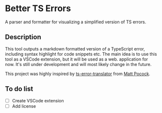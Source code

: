 # Better TS Errors

A parser and formatter for visualizing a simplified version of TS errors.

## Description

This tool outputs a markdown formatted version of a TypeScript error, including syntax highlight for code snippets etc.
The main idea is to use this tool as a VSCode extension, but it will be used as a web. application for now.
It's still under development and will most likely change in the future.

This project was highly inspired by [ts-error-translator](https://github.com/mattpocock/ts-error-translator) from [Matt Pocock](https://twitter.com/mpocock1).

## To do list

- [ ] Create VSCode extension
- [ ] Add license
